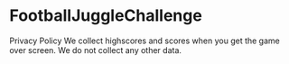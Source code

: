 # FootballJuggleChallenge
Privacy Policy
We collect highscores and scores when you get the game over screen.
We do not collect any other data.
